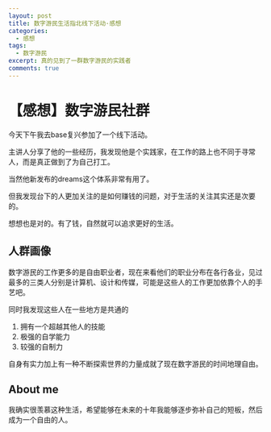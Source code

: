 ```yaml
---
layout: post
title: 数字游民生活指北线下活动·感想
categories:
  - 感想
tags:
  - 数字游民
excerpt: 真的见到了一群数字游民的实践者
comments: true
---
```


# 【感想】数字游民社群

今天下午我去base复兴参加了一个线下活动。

主讲人分享了他的一些经历，我发现他是个实践家，在工作的路上也不同于寻常人，而是真正做到了为自己打工。

当然他新发布的dreams这个体系非常有用了。

但我发现台下的人更加关注的是如何赚钱的问题，对于生活的关注其实还是次要的。

想想也是对的。有了钱，自然就可以追求更好的生活。

## 人群画像

数字游民的工作更多的是自由职业者，现在来看他们的职业分布在各行各业，见过最多的三类人分别是计算机、设计和传媒，可能是这些人的工作更加依靠个人的手艺吧。

同时我发现这些人在一些地方是共通的

1. 拥有一个超越其他人的技能
2. 极强的自学能力
3. 较强的自制力

自身有实力加上有一种不断探索世界的力量成就了现在数字游民的时间地理自由。

## About me

我确实很羡慕这种生活，希望能够在未来的十年我能够逐步弥补自己的短板，然后成为一个自由的人。